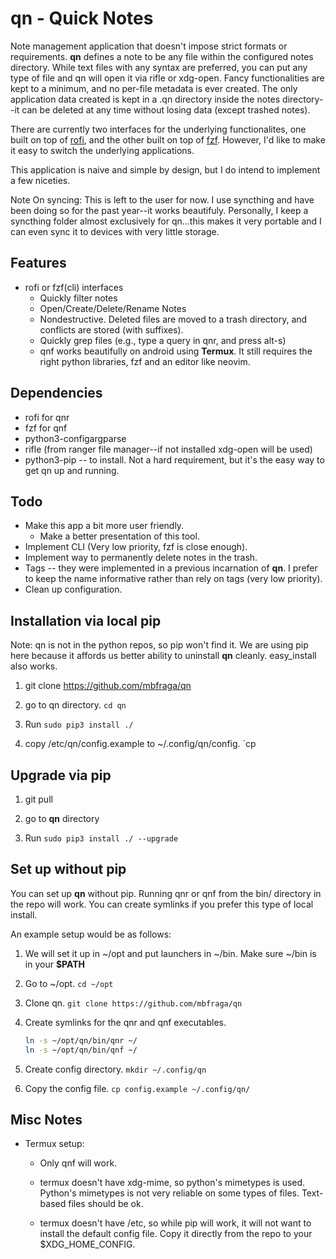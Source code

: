 # qn - Quick Notes

Note management application that doesn't impose strict formats or requirements.
**qn** defines a note to be any file within the configured notes directory. While
text files with any syntax are preferred, you can put any type of file and qn
will open it via rifle or xdg-open. Fancy functionalities are kept to a
minimum, and no per-file metadata is ever created. The only application data
created is kept in a .qn directory inside the notes directory--it can be
deleted at any time without losing data (except trashed notes).

There are currently two interfaces for the underlying functionalites, one built
on top of [rofi](https://github.com/DaveDavenport/rofi), and the other built on
top of [fzf](https://github.com/junegunn/fzf). However, I'd like to make it
easy to switch the underlying applications. 

This application is naive and simple by design, but I do intend to implement a
few niceties.

Note On syncing: This is left to the user for now. I use syncthing and have
been doing so for the past year--it works beautifuly. Personally, I keep a
syncthing folder almost exclusively for qn...this makes it very portable and I
can even sync it to devices with very little storage.

## Features
* rofi or fzf(cli) interfaces
   - Quickly filter notes
   - Open/Create/Delete/Rename Notes
   - Nondestructive. Deleted files are moved to a trash directory, and
     conflicts are stored (with suffixes).
   - Quickly grep files (e.g., type a query in qnr, and press alt-s)
   - qnf works beautifully on android using **Termux**. It still
     requires the right python libraries, fzf and an editor like neovim.

## Dependencies

* rofi for qnr
* fzf for qnf
* python3-configargparse
* rifle (from ranger file manager--if not installed xdg-open will be used)
* python3-pip -- to install. Not a hard requirement, but it's the easy way to
  get qn up and running.

## Todo

* Make this app a bit more user friendly.
   - Make a better presentation of this tool.
* Implement CLI (Very low priority, fzf is close enough).
* Implement way to permanently delete notes in the trash.
* Tags -- they were implemented in a previous incarnation of **qn**. I prefer to
  keep the name informative rather than rely on tags (very low priority).
* Clean up configuration.

## Installation via local pip

Note: qn is not in the python repos, so pip won't find it. We are using pip
here because it affords us better ability to uninstall **qn** cleanly. easy_install
also works.

1. git clone https://github.com/mbfraga/qn

2. go to qn directory. `cd qn`

3. Run `sudo pip3 install ./`

4. copy /etc/qn/config.example to ~/.config/qn/config. `cp 

## Upgrade via pip

1. git pull 

2. go to **qn** directory

2. Run `sudo pip3 install ./ --upgrade`

## Set up without pip

You can set up **qn** without pip. Running qnr or qnf from the bin/ directory in
the repo will work. You can create symlinks if you prefer this type of local install.

An example setup would be as follows:

1. We will set it up in ~/opt and put launchers in ~/bin. Make sure ~/bin is in
your **$PATH**

2. Go to ~/opt. `cd ~/opt`

3. Clone qn. `git clone https://github.com/mbfraga/qn`

4. Create symlinks for the qnr and qnf executables.

   ```bash
   ln -s ~/opt/qn/bin/qnr ~/
   ln -s ~/opt/qn/bin/qnf ~/
   ```
5. Create config directory. `mkdir ~/.config/qn`

6. Copy the config file. `cp config.example ~/.config/qn/`

## Misc Notes

* Termux setup:

   - Only qnf will work.

   - termux doesn't have xdg-mime, so python's mimetypes is used. Python's
     mimetypes is not very reliable on some types of files. Text-based files should be ok.
     
   - termux doesn't have /etc, so while pip will work, it will not want to install the
     default config file. Copy it directly from the repo to your $XDG_HOME_CONFIG.
